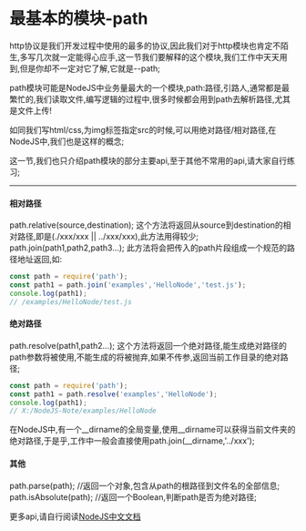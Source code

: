 # 最基本的模块-path
http协议是我们开发过程中使用的最多的协议,因此我们对于http模块也肯定不陌生,多写几次就一定能得心应手,这一节我们要解释的这个模块,我们工作中天天用到,但是你却不一定对它了解,它就是--path;

path模块可能是NodeJS中业务量最大的一个模块,path:路径,引路人,通常都是最繁忙的,我们读取文件,编写逻辑的过程中,很多时候都会用到path去解析路径,尤其是文件上传!

如同我们写html/css,为img标签指定src的时候,可以用绝对路径/相对路径,在NodeJS中,我们也是这样的概念;

这一节,我们也只介绍path模块的部分主要api,至于其他不常用的api,请大家自行练习;

___

#### 相对路径
path.relative(source,destination);
这个方法将返回从source到destination的相对路径,即是(./xxx/xxx || ../xxx/xxx),此方法用得较少;
path.join(path1,path2,path3...);
此方法将会把传入的path片段组成一个规范的路径地址返回,如:
```javascript {.line-numbers}
const path = require('path');
const path1 = path.join('examples','HelloNode','test.js');
console.log(path1);
// /examples/HelloNode/test.js
```
#### 绝对路径
path.resolve(path1,path2...);
这个方法将返回一个绝对路径,能生成绝对路径的path参数将被使用,不能生成的将被抛弃,如果不传参,返回当前工作目录的绝对路径;
```javascript {.line-numbers}
const path = require('path');
const path1 = path.resolve('examples','HelloNode');
console.log(path1);
// X:/NodeJS-Note/examples/HelloNode
```
在NodeJS中,有一个__dirname的全局变量,使用__dirname可以获得当前文件夹的绝对路径,于是乎,工作中一般会直接使用path.join(__dirname,'../xxx');

#### 其他
path.parse(path);
//返回一个对象,包含从path的根路径到文件名的全部信息;
path.isAbsolute(path);
//返回一个Boolean,判断path是否为绝对路径;

更多api,请自行阅读[NodeJS中文文档](http://nodejs.cn/api/path.html)